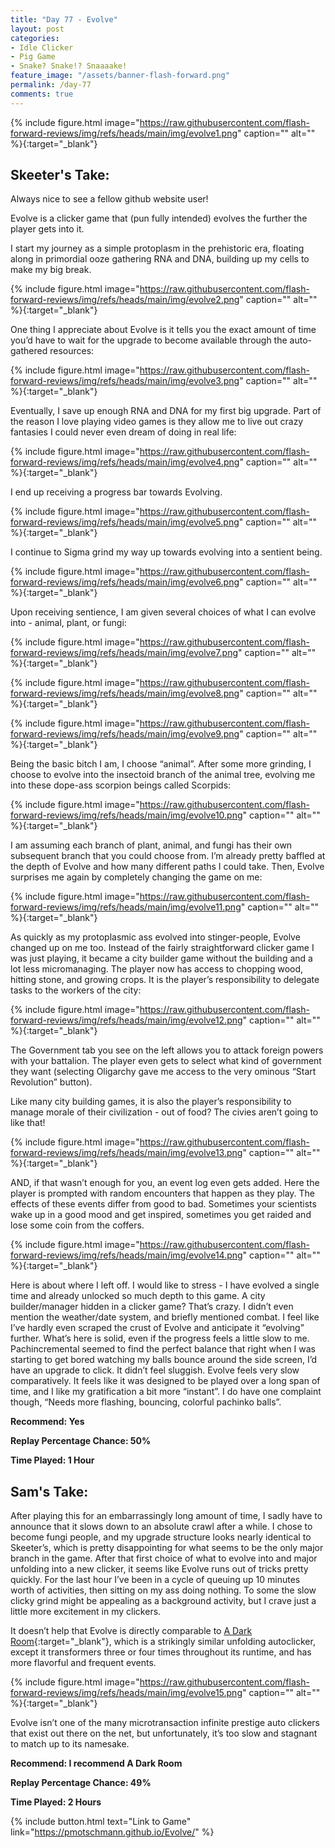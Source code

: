 ```yaml
---
title: "Day 77 - Evolve"
layout: post
categories:
- Idle Clicker
- Pig Game
- Snake? Snake!? Snaaaake!
feature_image: "/assets/banner-flash-forward.png"
permalink: /day-77
comments: true
---
```


{% include figure.html image="https://raw.githubusercontent.com/flash-forward-reviews/img/refs/heads/main/img/evolve1.png" caption="" alt="" %}{:target="_blank"}

## Skeeter's Take:

Always nice to see a fellow github website user!

Evolve is a clicker game that (pun fully intended) evolves the further the player gets into it. 

I start my journey as a simple protoplasm in the prehistoric era, floating along in primordial ooze gathering RNA and DNA, building up my cells to make my big break.

{% include figure.html image="https://raw.githubusercontent.com/flash-forward-reviews/img/refs/heads/main/img/evolve2.png" caption="" alt="" %}{:target="_blank"}

One thing I appreciate about Evolve is it tells you the exact amount of time you’d have to wait for the upgrade to become available through the auto-gathered resources:

{% include figure.html image="https://raw.githubusercontent.com/flash-forward-reviews/img/refs/heads/main/img/evolve3.png" caption="" alt="" %}{:target="_blank"}

Eventually, I save up enough RNA and DNA for my first big upgrade. Part of the reason I love playing video games is they allow me to live out crazy fantasies I could never even dream of doing in real life:

{% include figure.html image="https://raw.githubusercontent.com/flash-forward-reviews/img/refs/heads/main/img/evolve4.png" caption="" alt="" %}{:target="_blank"}

I end up receiving a progress bar towards Evolving.

{% include figure.html image="https://raw.githubusercontent.com/flash-forward-reviews/img/refs/heads/main/img/evolve5.png" caption="" alt="" %}{:target="_blank"}

I continue to Sigma grind my way up towards evolving into a sentient being.

{% include figure.html image="https://raw.githubusercontent.com/flash-forward-reviews/img/refs/heads/main/img/evolve6.png" caption="" alt="" %}{:target="_blank"}

Upon receiving sentience, I am given several choices of what I can evolve into - animal, plant, or fungi:

{% include figure.html image="https://raw.githubusercontent.com/flash-forward-reviews/img/refs/heads/main/img/evolve7.png" caption="" alt="" %}{:target="_blank"}

{% include figure.html image="https://raw.githubusercontent.com/flash-forward-reviews/img/refs/heads/main/img/evolve8.png" caption="" alt="" %}{:target="_blank"}

{% include figure.html image="https://raw.githubusercontent.com/flash-forward-reviews/img/refs/heads/main/img/evolve9.png" caption="" alt="" %}{:target="_blank"}

Being the basic bitch I am, I choose “animal”. After some more grinding, I choose to evolve into the insectoid branch of the animal tree, evolving me into these dope-ass scorpion beings called Scorpids:

{% include figure.html image="https://raw.githubusercontent.com/flash-forward-reviews/img/refs/heads/main/img/evolve10.png" caption="" alt="" %}{:target="_blank"}

I am assuming each branch of plant, animal, and fungi has their own subsequent branch that you could choose from. I’m already pretty baffled at the depth of Evolve and how many different paths I could take. Then, Evolve surprises me again by completely changing the game on me: 

{% include figure.html image="https://raw.githubusercontent.com/flash-forward-reviews/img/refs/heads/main/img/evolve11.png" caption="" alt="" %}{:target="_blank"}

As quickly as my protoplasmic ass evolved into stinger-people, Evolve changed up on me too. Instead of the fairly straightforward clicker game I was just playing, it became a city builder game without the building and a lot less micromanaging. The player now has access to chopping wood, hitting stone, and growing crops. It is the player’s responsibility to delegate tasks to the workers of the city: 

{% include figure.html image="https://raw.githubusercontent.com/flash-forward-reviews/img/refs/heads/main/img/evolve12.png" caption="" alt="" %}{:target="_blank"}

The Government tab you see on the left allows you to attack foreign powers with your battalion. The player even gets to select what kind of government they want (selecting Oligarchy gave me access to the very ominous “Start Revolution” button). 

Like many city building games, it is also the player’s responsibility to manage morale of their civilization - out of food? The civies aren’t going to like that!

{% include figure.html image="https://raw.githubusercontent.com/flash-forward-reviews/img/refs/heads/main/img/evolve13.png" caption="" alt="" %}{:target="_blank"}

AND, if that wasn’t enough for you, an event log even gets added. Here the player is prompted with random encounters that happen as they play. The effects of these events differ from good to bad. Sometimes your scientists wake up in a good mood and get inspired, sometimes you get raided and lose some coin from the coffers.

{% include figure.html image="https://raw.githubusercontent.com/flash-forward-reviews/img/refs/heads/main/img/evolve14.png" caption="" alt="" %}{:target="_blank"}

Here is about where I left off. I would like to stress - I have evolved a single time and already unlocked so much depth to this game. A city builder/manager hidden in a clicker game? That’s 
crazy. I didn’t even mention the weather/date system, and briefly mentioned combat. I feel like I’ve hardly even scraped the crust of Evolve and anticipate it “evolving” further. 
What’s here is solid, even if the progress feels a little slow to me. Pachincremental seemed to find the perfect balance that right when I was starting to get bored watching my balls bounce around the side screen, I’d have an upgrade to click. It didn’t feel sluggish. Evolve feels very slow comparatively. It feels like it was designed to be played over a long span of time, and I like my gratification a bit more “instant”. I do have one complaint though, “Needs more flashing, bouncing, colorful pachinko balls”.

**Recommend: Yes**

**Replay Percentage Chance: 50%**

**Time Played: 1 Hour**

## Sam's Take:

After playing this for an embarrassingly long amount of time, I sadly have to announce that it slows down to an absolute crawl after a while. I chose to become fungi people, and my upgrade structure looks nearly identical to Skeeter’s, which is pretty disappointing for what seems to be the only major branch in the game. After that first choice of what to evolve into and major unfolding into a new clicker, it seems like Evolve runs out of tricks pretty quickly. For the last hour I’ve been in a cycle of queuing up 10 minutes worth of activities, then sitting on my ass doing nothing. To some the slow clicky grind might be appealing as a background activity, but I crave just a little more excitement in my clickers.

It doesn’t help that Evolve is directly comparable to [A Dark Room](https://adarkroom.doublespeakgames.com/){:target="_blank"}, which is a strikingly similar unfolding autoclicker, except it transformers three or four times throughout its runtime, and has more flavorful and frequent events. 

{% include figure.html image="https://raw.githubusercontent.com/flash-forward-reviews/img/refs/heads/main/img/evolve15.png" caption="" alt="" %}{:target="_blank"}

Evolve isn’t one of the many microtransaction infinite prestige auto clickers that exist out there on the net, but unfortunately, it’s too slow and stagnant to match up to its namesake.

**Recommend:  I recommend A Dark Room** 

**Replay Percentage Chance: 49%**

**Time Played: 2 Hours** 

{% include button.html text="Link to Game" link="https://pmotschmann.github.io/Evolve/" %}